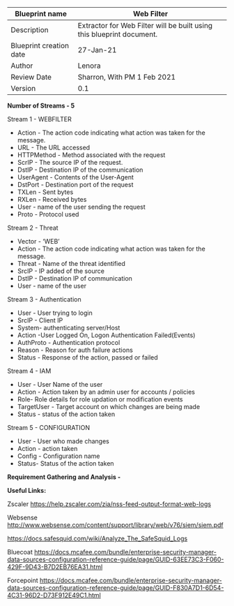 
| Blueprint name          | Web Filter                                                            |
| ----------------------- | ----------------------------------------------------------------------|
| Description             | Extractor for Web Filter will be built using this blueprint document. |
| Blueprint creation date | 27-Jan-21                                                             |
| Author                  | Lenora                                                                |
| Review Date             | Sharron, With PM 1 Feb 2021                                           |
| Version                 | 0.1                                                                   |

**Number of Streams - 5**

Stream 1 - WEBFILTER

- Action - The action code indicating what action was taken for the message.
- URL - The URL accessed
- HTTPMethod - Method associated with the request
- ScrIP - The source IP of the request.
- DstIP - Destination IP of the communication
- UserAgent - Contents of the User-Agent 
- DstPort - Destination port of the request
- TXLen - Sent bytes
- RXLen - Received bytes
- User - name of the user sending the request
- Proto - Protocol used


Stream 2 - Threat 

- Vector - ‘WEB’
- Action - The action code indicating what action was taken for the message.
- Threat - Name of the threat identified
- SrcIP - IP added of the source
- DstIP - Destination IP of communication
- User - name of the user

Stream 3 - Authentication

- User - User trying to login
- SrcIP - Client IP
- System- authenticating server/Host
- Action -User Logged On, Logon Authentication Failed(Events)
- AuthProto - Authentication protocol
- Reason - Reason for auth failure actions
- Status - Response of the action, passed or failed

Stream 4 - IAM
- User - User Name of the user
- Action - Action taken by an admin user for accounts / policies
- Role- Role details for role updation or modification events
- TargetUser - Target account on which changes are being made
- Status - status of the action taken


Stream 5 - CONFIGURATION

- User - User who made changes		
- Action - action taken		
- Config - Configuration name		
- Status- Status of the action taken		


**Requirement Gathering and Analysis -**

**Useful Links:**

Zscaler 
https://help.zscaler.com/zia/nss-feed-output-format-web-logs

Websense
http://www.websense.com/content/support/library/web/v76/siem/siem.pdf

https://docs.safesquid.com/wiki/Analyze_The_SafeSquid_Logs

Bluecoat
https://docs.mcafee.com/bundle/enterprise-security-manager-data-sources-configuration-reference-guide/page/GUID-63EE73C3-F060-429F-9D43-B7D2EB76EA31.html

Forcepoint
https://docs.mcafee.com/bundle/enterprise-security-manager-data-sources-configuration-reference-guide/page/GUID-F830A7D1-6D54-4C31-96D2-D73F912E49C1.html
